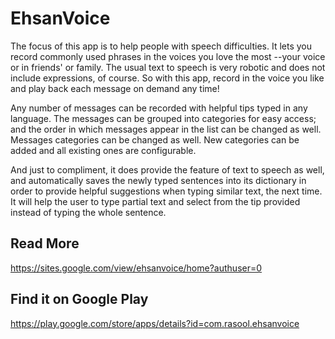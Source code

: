 # EhsanVoice
The focus of this app is to help people with speech difficulties. It lets you record commonly used phrases in the voices you love the most --your voice or in friends' or family.  The usual text to speech is very robotic and does not include expressions, of course. So with this app, record in the voice you like and play back each message on demand any time!

Any number of messages can be recorded with helpful tips typed in any language. The messages can be grouped into categories for easy access; and the order in which messages appear in the list can be changed as well. Messages categories can be changed as well. New categories can be added and all existing ones are configurable. 

And just to compliment, it does provide the feature of text to speech as well, and automatically saves the newly typed sentences into its dictionary in order to provide helpful suggestions when typing similar text, the next time. It will help the user to type partial text and select from the tip provided instead of typing the whole sentence. 

## Read More
https://sites.google.com/view/ehsanvoice/home?authuser=0
## Find it on Google Play
https://play.google.com/store/apps/details?id=com.rasool.ehsanvoice
